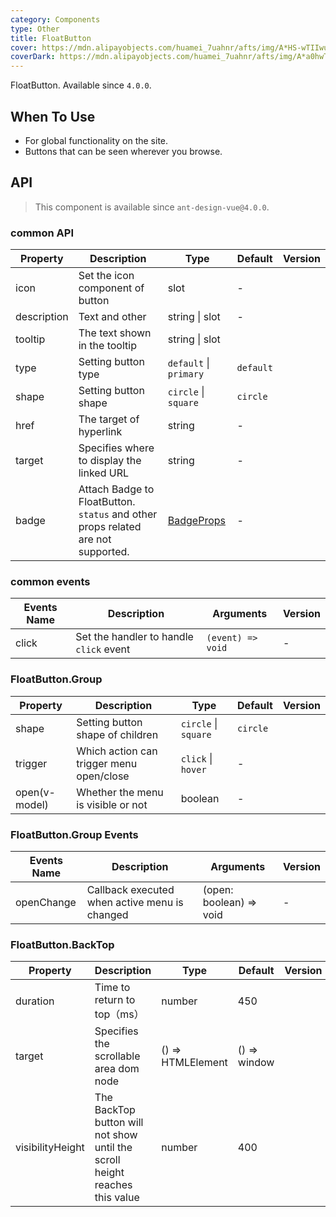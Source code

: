 ```yaml
---
category: Components
type: Other
title: FloatButton
cover: https://mdn.alipayobjects.com/huamei_7uahnr/afts/img/A*HS-wTIIwu0kAAAAAAAAAAAAADrJ8AQ/original
coverDark: https://mdn.alipayobjects.com/huamei_7uahnr/afts/img/A*a0hwTY_rOSUAAAAAAAAAAAAADrJ8AQ/original
---
```


FloatButton. Available since `4.0.0`.

## When To Use

- For global functionality on the site.
- Buttons that can be seen wherever you browse.

## API

> This component is available since `ant-design-vue@4.0.0`.

### common API

| Property | Description | Type | Default | Version |
| --- | --- | --- | --- | --- |
| icon | Set the icon component of button | slot | - |  |
| description | Text and other | string \| slot | - |  |
| tooltip | The text shown in the tooltip | string \| slot |  |  |
| type | Setting button type | `default` \| `primary` | `default` |  |
| shape | Setting button shape | `circle` \| `square` | `circle` |  |
| href | The target of hyperlink | string | - |  |
| target | Specifies where to display the linked URL | string | - |  |
| badge | Attach Badge to FloatButton. `status` and other props related are not supported. | [BadgeProps](/components/badge#api) | - |  |

### common events

| Events Name | Description                             | Arguments         | Version |
| ----------- | --------------------------------------- | ----------------- | ------- |
| click       | Set the handler to handle `click` event | `(event) => void` | -       |

### FloatButton.Group

| Property | Description | Type | Default | Version |
| --- | --- | --- | --- | --- |
| shape | Setting button shape of children | `circle` \| `square` | `circle` |  |
| trigger | Which action can trigger menu open/close | `click` \| `hover` | - |  |
| open(v-model) | Whether the menu is visible or not | boolean | - |  |

### FloatButton.Group Events

| Events Name | Description                                   | Arguments               | Version |
| ----------- | --------------------------------------------- | ----------------------- | ------- |
| openChange  | Callback executed when active menu is changed | (open: boolean) => void | -       |

### FloatButton.BackTop

| Property | Description | Type | Default | Version |
| --- | --- | --- | --- | --- |
| duration | Time to return to top（ms） | number | 450 |  |
| target | Specifies the scrollable area dom node | () => HTMLElement | () => window |  |
| visibilityHeight | The BackTop button will not show until the scroll height reaches this value | number | 400 |  |
